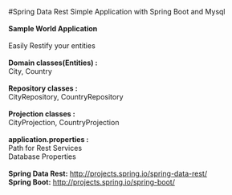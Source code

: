 #Spring Data Rest Simple Application with Spring Boot and Mysql<br />
<br />
**Sample World Application**<br />
<br />
Easily Restify your entities<br />
<br />
**Domain classes(Entities) :**<br />
City, Country<br />
<br />
**Repository classes :**<br />
CityRepository, CountryRepository<br />
<br />
**Projection classes :**<br />
CityProjection, CountryProjection<br />
<br />
**application.properties :**<br />
Path for Rest Services<br />
Database Properties<br />
<br />
**Spring Data Rest:** http://projects.spring.io/spring-data-rest/<br />
**Spring Boot:** http://projects.spring.io/spring-boot/<br />
<br />



